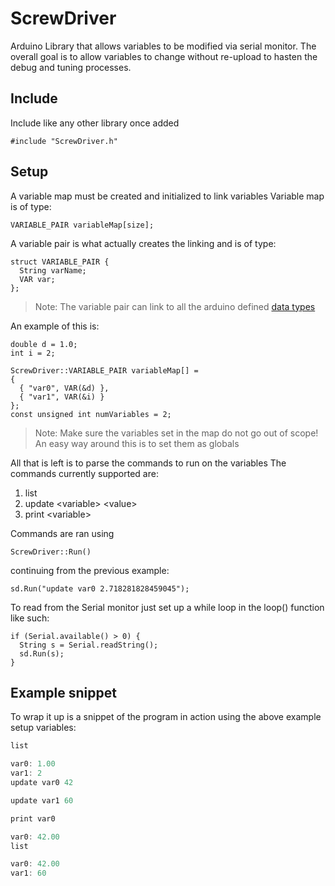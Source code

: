 # ScrewDriver
Arduino Library that allows variables to be modified via serial monitor. The overall goal is to allow variables to change without re-upload to hasten the debug and tuning processes.

## Include
Include like any other library once added

    #include "ScrewDriver.h"

## Setup
A variable map must be created and initialized to link variables
Variable map is of type:

    VARIABLE_PAIR variableMap[size];
A variable pair is what actually creates the linking and is of type:

    struct VARIABLE_PAIR {
      String varName;
      VAR var;
    };
> Note: The variable pair can link to all the arduino defined [data types](https://www.arduino.cc/reference/en/#structure)


An example of this is:

    double d = 1.0;
    int i = 2;

    ScrewDriver::VARIABLE_PAIR variableMap[] =
    {
      { "var0", VAR(&d) },
      { "var1", VAR(&i) }
    };
    const unsigned int numVariables = 2;
> Note: Make sure the variables set in the map do not go out of scope! An easy way around this is to set them as globals

All that is left is to parse the commands to run on the variables
The commands currently supported are:

1. list
2. update \<variable\> \<value\>
3. print \<variable\>

Commands are ran using

    ScrewDriver::Run()

continuing from the previous example:

    sd.Run("update var0 2.718281828459045");

To read from the Serial monitor just set up a while loop in the loop() function like such:

    if (Serial.available() > 0) {
      String s = Serial.readString();
      sd.Run(s);
    }

## Example snippet

To wrap it up is a snippet of the program in action using the above example setup variables:
```js
list

var0: 1.00
var1: 2
update var0 42

update var1 60

print var0

var0: 42.00
list

var0: 42.00
var1: 60
```

